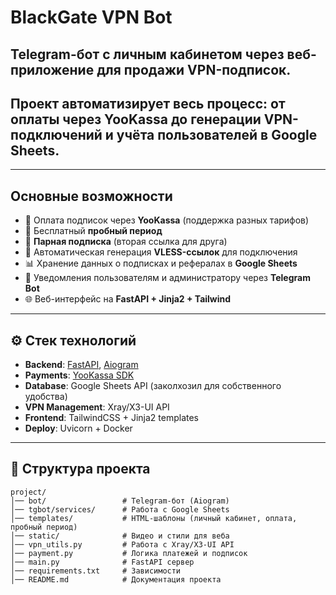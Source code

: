 # BlackGate VPN Bot

## Telegram-бот c личным кабинетом через веб-приложение для продажи VPN-подписок.  
## Проект автоматизирует весь процесс: от оплаты через YooKassa до генерации VPN-подключений и учёта пользователей в Google Sheets.

---

## Основные возможности

- 🛒 Оплата подписок через **YooKassa** (поддержка разных тарифов)
- 🎁 Бесплатный **пробный период**
- 👬 **Парная подписка** (вторая ссылка для друга)
- 🔑 Автоматическая генерация **VLESS-ссылок** для подключения
- 📊 Хранение данных о подписках и рефералах в **Google Sheets**
- 🤖 Уведомления пользователям и администратору через **Telegram Bot**
- 🌐 Веб-интерфейс на **FastAPI + Jinja2 + Tailwind**

---

## ⚙️ Стек технологий

- **Backend**: [FastAPI](https://fastapi.tiangolo.com/), [Aiogram](https://docs.aiogram.dev/)
- **Payments**: [YooKassa SDK](https://yookassa.ru/developers/)
- **Database**: Google Sheets API (заколхозил для собственного удобства)
- **VPN Management**: Xray/X3-UI API
- **Frontend**: TailwindCSS + Jinja2 templates
- **Deploy**: Uvicorn + Docker

---

## 📂 Структура проекта

```text
project/
│── bot/                 # Telegram-бот (Aiogram)
│── tgbot/services/      # Работа с Google Sheets
│── templates/           # HTML-шаблоны (личный кабинет, оплата, пробный период)
│── static/              # Видео и стили для веба
│── vpn_utils.py         # Работа с Xray/X3-UI API
│── payment.py           # Логика платежей и подписок
│── main.py              # FastAPI сервер
│── requirements.txt     # Зависимости
│── README.md            # Документация проекта